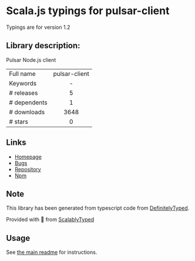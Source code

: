 
# Scala.js typings for pulsar-client

Typings are for version 1.2

## Library description:
Pulsar Node.js client

|                    |                 |
| ------------------ | :-------------: |
| Full name          | pulsar-client |
| Keywords           | - |
| # releases         | 5 |
| # dependents       | 1 |
| # downloads        | 3648 |
| # stars            | 0 |

## Links
- [Homepage](https://github.com/apache/pulsar-client-node#readme)
- [Bugs](https://github.com/apache/pulsar-client-node/issues)
- [Repository](https://github.com/apache/pulsar-client-node)
- [Npm](https://www.npmjs.com/package/pulsar-client)
    


## Note
This library has been generated from typescript code from [DefinitelyTyped](https://definitelytyped.org).

Provided with :purple_heart: from [ScalablyTyped](https://github.com/oyvindberg/ScalablyTyped)

## Usage
See [the main readme](../../readme.md) for instructions.



